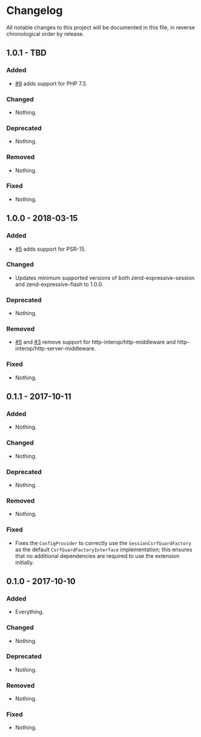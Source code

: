 # Changelog

All notable changes to this project will be documented in this file, in reverse chronological order by release.

## 1.0.1 - TBD

### Added

- [#9](https://github.com/zendframework/zend-expressive-csrf/pull/9) adds support for PHP 7.3.

### Changed

- Nothing.

### Deprecated

- Nothing.

### Removed

- Nothing.

### Fixed

- Nothing.

## 1.0.0 - 2018-03-15

### Added

- [#5](https://github.com/zendframework/zend-expressive-csrf/pull/5) adds
  support for PSR-15.

### Changed

- Updates minimum supported versions of both zend-expressive-session and
  zend-expressive-flash to 1.0.0.

### Deprecated

- Nothing.

### Removed

- [#5](https://github.com/zendframework/zend-expressive-csrf/pull/5) and
  [#3](https://github.com/zendframework/zend-expressive-csrf/pull/3) remove
  support for http-interop/http-middleware and
  http-interop/http-server-middleware.

### Fixed

- Nothing.

## 0.1.1 - 2017-10-11

### Added

- Nothing.

### Changed

- Nothing.

### Deprecated

- Nothing.

### Removed

- Nothing.

### Fixed

- Fixes the `ConfigProvider` to correctly use the `SessionCsrfGuardFactory` as
  the default `CsrfGuardFactoryInterface` implementation; this ensures that no
  additional dependencies are required to use the extension initially.

## 0.1.0 - 2017-10-10

### Added

- Everything.

### Changed

- Nothing.

### Deprecated

- Nothing.

### Removed

- Nothing.

### Fixed

- Nothing.

